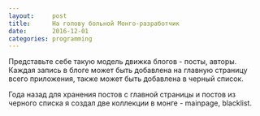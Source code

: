 ```yaml
---
layout:     post
title:      На голову больной Монго-разработчик
date:       2016-12-01
categories: programming
---
```


Представьте себе такую модель движка блогов - посты, авторы. Каждая запись в блоге может быть добавлена на главную страницу всего приложения, также может быть добавлена в черный список.

Года назад для хранения постов с главной страницы и постов из черного списка я создал две коллекции в монге - mainpage, blacklist.